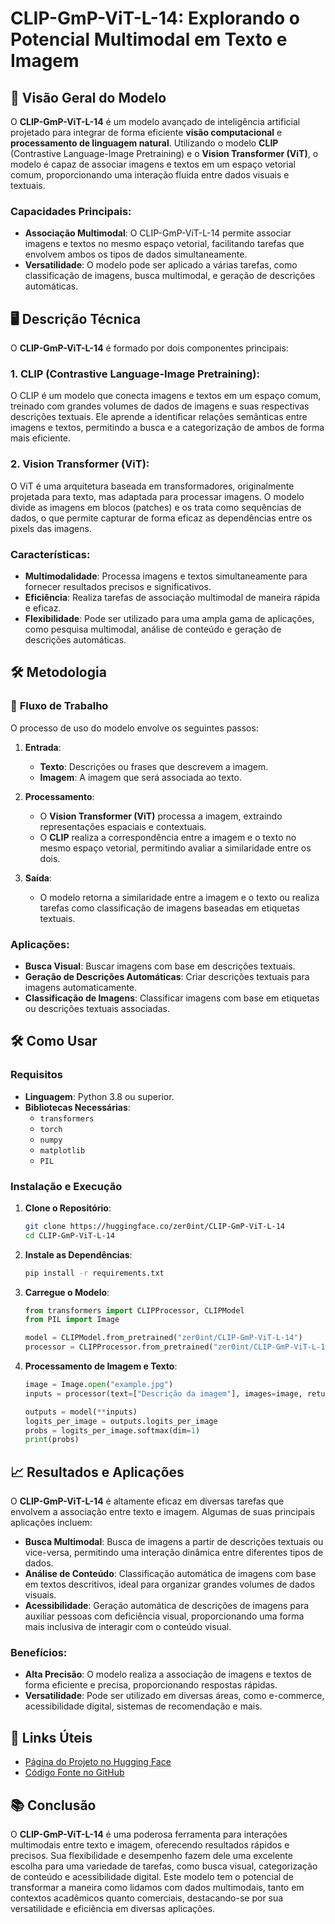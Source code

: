 # CLIP-GmP-ViT-L-14: Explorando o Potencial Multimodal em Texto e Imagem

## 🚀 **Visão Geral do Modelo**

O **CLIP-GmP-ViT-L-14** é um modelo avançado de inteligência artificial projetado para integrar de forma eficiente **visão computacional** e **processamento de linguagem natural**. Utilizando o modelo **CLIP** (Contrastive Language-Image Pretraining) e o **Vision Transformer (ViT)**, o modelo é capaz de associar imagens e textos em um espaço vetorial comum, proporcionando uma interação fluida entre dados visuais e textuais.

### **Capacidades Principais**:
- **Associação Multimodal**: O CLIP-GmP-ViT-L-14 permite associar imagens e textos no mesmo espaço vetorial, facilitando tarefas que envolvem ambos os tipos de dados simultaneamente.
- **Versatilidade**: O modelo pode ser aplicado a várias tarefas, como classificação de imagens, busca multimodal, e geração de descrições automáticas.
  
## 🖥️ **Descrição Técnica**

O **CLIP-GmP-ViT-L-14** é formado por dois componentes principais:

### **1. CLIP (Contrastive Language-Image Pretraining)**:
O CLIP é um modelo que conecta imagens e textos em um espaço comum, treinado com grandes volumes de dados de imagens e suas respectivas descrições textuais. Ele aprende a identificar relações semânticas entre imagens e textos, permitindo a busca e a categorização de ambos de forma mais eficiente.

### **2. Vision Transformer (ViT)**:
O ViT é uma arquitetura baseada em transformadores, originalmente projetada para texto, mas adaptada para processar imagens. O modelo divide as imagens em blocos (patches) e os trata como sequências de dados, o que permite capturar de forma eficaz as dependências entre os pixels das imagens.

### **Características**:
- **Multimodalidade**: Processa imagens e textos simultaneamente para fornecer resultados precisos e significativos.
- **Eficiência**: Realiza tarefas de associação multimodal de maneira rápida e eficaz.
- **Flexibilidade**: Pode ser utilizado para uma ampla gama de aplicações, como pesquisa multimodal, análise de conteúdo e geração de descrições automáticas.

## 🛠️ **Metodologia**

### 🔄 **Fluxo de Trabalho**
O processo de uso do modelo envolve os seguintes passos:

1. **Entrada**:
   - **Texto**: Descrições ou frases que descrevem a imagem.
   - **Imagem**: A imagem que será associada ao texto.

2. **Processamento**:
   - O **Vision Transformer (ViT)** processa a imagem, extraindo representações espaciais e contextuais.
   - O **CLIP** realiza a correspondência entre a imagem e o texto no mesmo espaço vetorial, permitindo avaliar a similaridade entre os dois.

3. **Saída**:
   - O modelo retorna a similaridade entre a imagem e o texto ou realiza tarefas como classificação de imagens baseadas em etiquetas textuais.

### **Aplicações**:
- **Busca Visual**: Buscar imagens com base em descrições textuais.
- **Geração de Descrições Automáticas**: Criar descrições textuais para imagens automaticamente.
- **Classificação de Imagens**: Classificar imagens com base em etiquetas ou descrições textuais associadas.

## 🛠️ **Como Usar**

### **Requisitos**
- **Linguagem**: Python 3.8 ou superior.
- **Bibliotecas Necessárias**:
  - `transformers`
  - `torch`
  - `numpy`
  - `matplotlib`
  - `PIL`

### **Instalação e Execução**

1. **Clone o Repositório**:
   ```bash
   git clone https://huggingface.co/zer0int/CLIP-GmP-ViT-L-14
   cd CLIP-GmP-ViT-L-14
   ```

2. **Instale as Dependências**:
   ```bash
   pip install -r requirements.txt
   ```

3. **Carregue o Modelo**:
   ```python
   from transformers import CLIPProcessor, CLIPModel
   from PIL import Image

   model = CLIPModel.from_pretrained("zer0int/CLIP-GmP-ViT-L-14")
   processor = CLIPProcessor.from_pretrained("zer0int/CLIP-GmP-ViT-L-14")
   ```

4. **Processamento de Imagem e Texto**:
   ```python
   image = Image.open("example.jpg")
   inputs = processor(text=["Descrição da imagem"], images=image, return_tensors="pt", padding=True)

   outputs = model(**inputs)
   logits_per_image = outputs.logits_per_image
   probs = logits_per_image.softmax(dim=1)
   print(probs)
   ```

## 📈 **Resultados e Aplicações**

O **CLIP-GmP-ViT-L-14** é altamente eficaz em diversas tarefas que envolvem a associação entre texto e imagem. Algumas de suas principais aplicações incluem:

- **Busca Multimodal**: Busca de imagens a partir de descrições textuais ou vice-versa, permitindo uma interação dinâmica entre diferentes tipos de dados.
- **Análise de Conteúdo**: Classificação automática de imagens com base em textos descritivos, ideal para organizar grandes volumes de dados visuais.
- **Acessibilidade**: Geração automática de descrições de imagens para auxiliar pessoas com deficiência visual, proporcionando uma forma mais inclusiva de interagir com o conteúdo visual.

### **Benefícios**:
- **Alta Precisão**: O modelo realiza a associação de imagens e textos de forma eficiente e precisa, proporcionando respostas rápidas.
- **Versatilidade**: Pode ser utilizado em diversas áreas, como e-commerce, acessibilidade digital, sistemas de recomendação e mais.

## 🔗 **Links Úteis**
- [Página do Projeto no Hugging Face](https://huggingface.co/zer0int/CLIP-GmP-ViT-L-14)
- [Código Fonte no GitHub](https://github.com/zer0int/CLIP-fine-tune)

## 📚 **Conclusão**

O **CLIP-GmP-ViT-L-14** é uma poderosa ferramenta para interações multimodais entre texto e imagem, oferecendo resultados rápidos e precisos. Sua flexibilidade e desempenho fazem dele uma excelente escolha para uma variedade de tarefas, como busca visual, categorização de conteúdo e acessibilidade digital. Este modelo tem o potencial de transformar a maneira como lidamos com dados multimodais, tanto em contextos acadêmicos quanto comerciais, destacando-se por sua versatilidade e eficiência em diversas aplicações.
